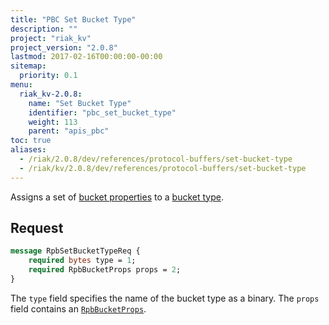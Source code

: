```yaml
---
title: "PBC Set Bucket Type"
description: ""
project: "riak_kv"
project_version: "2.0.8"
lastmod: 2017-02-16T00:00:00-00:00
sitemap:
  priority: 0.1
menu:
  riak_kv-2.0.8:
    name: "Set Bucket Type"
    identifier: "pbc_set_bucket_type"
    weight: 113
    parent: "apis_pbc"
toc: true
aliases:
  - /riak/2.0.8/dev/references/protocol-buffers/set-bucket-type
  - /riak/kv/2.0.8/dev/references/protocol-buffers/set-bucket-type
---
```


Assigns a set of [bucket properties]({{<baseurl>}}riak/kv/2.0.8/developing/api/protocol-buffers/set-bucket-props) to a
[bucket type]({{<baseurl>}}riak/kv/2.0.8/developing/usage/bucket-types).

## Request

```protobuf
message RpbSetBucketTypeReq {
    required bytes type = 1;
    required RpbBucketProps props = 2;
}
```

The `type` field specifies the name of the bucket type as a binary. The
`props` field contains an [`RpbBucketProps`]({{<baseurl>}}riak/kv/2.0.8/developing/api/protocol-buffers/get-bucket-props).
